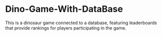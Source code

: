 # Dino-Game-With-DataBase
This is a dinosaur game connected to a database, featuring leaderboards that provide rankings for players participating in the game.
